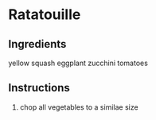 # Ratatouille

## Ingredients 


yellow squash
eggplant
zucchini
tomatoes

## Instructions

1. chop all vegetables to a similae size 

